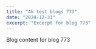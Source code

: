 ```yaml
---
title: "Ak test blogs 773"
date: "2024-12-31"
excerpt: "Excerpt for blog 773"
---
```


Blog content for blog 773